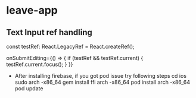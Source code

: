 # leave-app

## Text Input ref handling

const testRef: React.LegacyRef<TextInput> = React.createRef();

onSubmitEditing={() => {
if (testRef && testRef.current) {
testRef.current.focus();
}
}}

-   After installing firebase, if you got pod issue try following steps
    cd ios
    sudo arch -x86_64 gem install ffi
    arch -x86_64 pod install
    arch -x86_64 pod update
